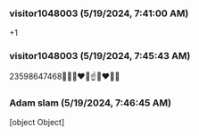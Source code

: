 ### visitor1048003 (5/19/2024, 7:41:00 AM)

+1

### visitor1048003 (5/19/2024, 7:45:43 AM)

23598647468🌹🇹🇩♥️🌭☝️👨‍❤️‍💋‍👨

### Adam slam (5/19/2024, 7:46:45 AM)

[object Object]
